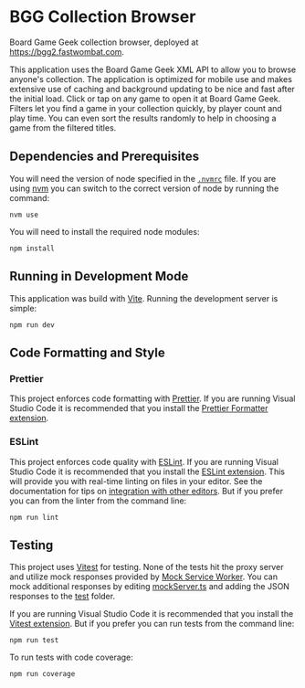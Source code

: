 # BGG Collection Browser

Board Game Geek collection browser, deployed at <https://bgg2.fastwombat.com>.

This application uses the Board Game Geek XML API to allow you to browse anyone's collection. The
application is optimized for mobile use and makes extensive use of caching and background updating
to be nice and fast after the initial load. Click or tap on any game to open it at Board Game Geek.
Filters let you find a game in your collection quickly, by player count and play time. You can even
sort the results randomly to help in choosing a game from the filtered titles.

## Dependencies and Prerequisites

You will need the version of node specified in the [`.nvmrc`](.nvmrc) file. If you are using
[nvm](https://github.com/nvm-sh/nvm) you can switch to the correct version of node by running the
command:

```shell
nvm use
```

You will need to install the required node modules:

```shell
npm install
```

## Running in Development Mode

This application was build with [Vite](https://vitejs.dev). Running the development server is
simple:

```shell
npm run dev
```

## Code Formatting and Style

### Prettier

This project enforces code formatting with [Prettier](https://prettier.io/). If you are running
Visual Studio Code it is recommended that you install the
[Prettier Formatter extension](https://marketplace.visualstudio.com/items?itemName=esbenp.prettier-vscode).

### ESLint

This project enforces code quality with [ESLint](https://eslint.org). If you are running Visual
Studio Code it is recommended that you install the
[ESLint extension](https://marketplace.visualstudio.com/items?itemName=dbaeumer.vscode-eslint). This
will provide you with real-time linting on files in your editor. See the documentation for tips on
[integration with other editors](https://eslint.org/docs/user-guide/integrations). But if you prefer
you can from the linter from the command line:

```shell
npm run lint
```

## Testing

This project uses [Vitest](https://vitest.dev) for testing. None of the tests hit the proxy server
and utilize mock responses provided by [Mock Service Worker](https://mswjs.io). You can mock
additional responses by editing [mockServer.ts](src/mockServer.ts) and adding the JSON responses to
the [test](src/test) folder.

If you are running Visual Studio Code it is recommended that you install the
[Vitest extension](https://marketplace.visualstudio.com/items?itemName=vitest.explorer). But if you
prefer you can run tests from the command line:

```shell
npm run test
```

To run tests with code coverage:

```shell
npm run coverage
```
